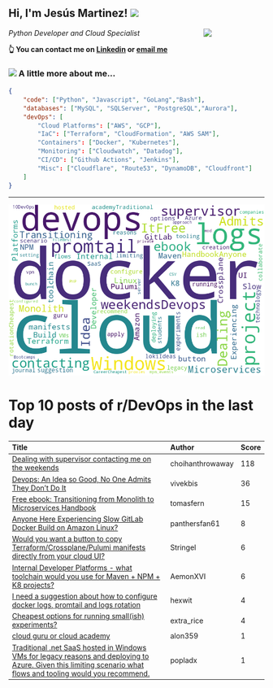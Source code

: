 <!--
**jmartinezl/jmartinezl** is a ✨ _special_ ✨ repository because its `README.md` (this file) appears on your GitHub profile.

Here are some ideas to get you started:

- 🔭 I’m currently working on ...
- 🌱 I’m currently learning ...
- 👯 I’m looking to collaborate on ...
- 🤔 I’m looking for help with ...
- 💬 Ask me about ...
- 📫 How to reach me: ...
- 😄 Pronouns: ...
- ⚡ Fun fact: ...
-->

<h2>Hi, I'm Jesús Martinez! <img src="https://media.giphy.com/media/WUlplcMpOCEmTGBtBW/giphy.gif" width="30"> </h2>
<img align='right' src="https://media.giphy.com/media/NytMLKyiaIh6VH9SPm/giphy.gif" width="120">
<p><em>Python Developer and Cloud Specialist
</em></p>

**👆 You can contact me on [Linkedin](https://www.linkedin.com/in/jes%C3%BAs-martinez-2b7b10104/) or [email me](mailto:jesus.mtz.lorenzo@gmail.com)**

### <img src="https://media.giphy.com/media/VgCDAzcKvsR6OM0uWg/giphy.gif" width="50"> A little more about me...  

```json
{
    "code": ["Python", "Javascript", "GoLang","Bash"],
    "databases": ["MySQL", "SQLServer", "PostgreSQL","Aurora"],
    "devOps": [
        "Cloud Platforms": ["AWS", "GCP"],
        "IaC": ["Terraform", "CloudFormation", "AWS SAM"],
        "Containers": ["Docker", "Kubernetes"],
        "Monitoring": ["Cloudwatch", "Datadog"],
        "CI/CD": ["Github Actions", "Jenkins"],
        "Misc": ["Cloudflare", "Route53", "DynamoDB", "Cloudfront"]
    ]
}
```
---

![Wordcloud](./cloud.png)

# Top 10 posts of r/DevOps in the last day

| Title | Author | Score |
|:---|:---|:---|
| [Dealing with supervisor contacting me on the weekends](https://www.reddit.com/r/devops/comments/xif4b3/dealing_with_supervisor_contacting_me_on_the/) | choihanthrowaway | 118 |
| [Devops: An Idea so Good, No One Admits They Don’t Do It](https://www.reddit.com/r/devops/comments/xj0ahd/devops_an_idea_so_good_no_one_admits_they_dont_do/) | vivekbis | 36 |
| [Free ebook: Transitioning from Monolith to Microservices Handbook](https://www.reddit.com/r/devops/comments/xie177/free_ebook_transitioning_from_monolith_to/) | tomasfern | 15 |
| [Anyone Here Experiencing Slow GitLab Docker Build on Amazon Linux?](https://www.reddit.com/r/devops/comments/xiuny8/anyone_here_experiencing_slow_gitlab_docker_build/) | panthersfan61 | 8 |
| [Would you want a button to copy Terraform/Crossplane/Pulumi manifests directly from your cloud UI?](https://www.reddit.com/r/devops/comments/xj5oy5/would_you_want_a_button_to_copy/) | Stringel | 6 |
| [Internal Developer Platforms - what toolchain would you use for Maven + NPM + K8 projects?](https://www.reddit.com/r/devops/comments/xj1jxg/internal_developer_platforms_what_toolchain_would/) | AemonXVI | 6 |
| [I need a suggestion about how to configure docker logs, promtail and logs rotation](https://www.reddit.com/r/devops/comments/xj5z67/i_need_a_suggestion_about_how_to_configure_docker/) | hexwit | 4 |
| [Cheapest options for running small(ish) experiments?](https://www.reddit.com/r/devops/comments/xieojk/cheapest_options_for_running_smallish_experiments/) | extra_rice | 4 |
| [cloud guru or cloud academy](https://www.reddit.com/r/devops/comments/xidjxi/cloud_guru_or_cloud_academy/) | alon359 | 1 |
| [Traditional .net SaaS hosted in Windows VMs for legacy reasons and deploying to Azure. Given this limiting scenario what flows and tooling would you recommend.](https://www.reddit.com/r/devops/comments/xifc4d/traditional_net_saas_hosted_in_windows_vms_for/) | popladx | 1 |
